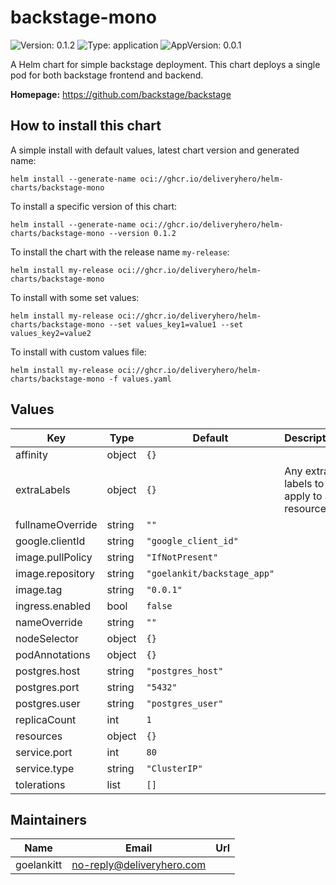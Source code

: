 # backstage-mono

![Version: 0.1.2](https://img.shields.io/badge/Version-0.1.2-informational?style=flat-square) ![Type: application](https://img.shields.io/badge/Type-application-informational?style=flat-square) ![AppVersion: 0.0.1](https://img.shields.io/badge/AppVersion-0.0.1-informational?style=flat-square)

A Helm chart for simple backstage deployment. This chart deploys a single pod for both backstage frontend and backend.

**Homepage:** <https://github.com/backstage/backstage>

## How to install this chart

A simple install with default values, latest chart version and generated name:

```console
helm install --generate-name oci://ghcr.io/deliveryhero/helm-charts/backstage-mono
```

To install a specific version of this chart:

```console
helm install --generate-name oci://ghcr.io/deliveryhero/helm-charts/backstage-mono --version 0.1.2
```

To install the chart with the release name `my-release`:

```console
helm install my-release oci://ghcr.io/deliveryhero/helm-charts/backstage-mono
```

To install with some set values:

```console
helm install my-release oci://ghcr.io/deliveryhero/helm-charts/backstage-mono --set values_key1=value1 --set values_key2=value2
```

To install with custom values file:

```console
helm install my-release oci://ghcr.io/deliveryhero/helm-charts/backstage-mono -f values.yaml
```

## Values

| Key | Type | Default | Description |
|-----|------|---------|-------------|
| affinity | object | `{}` |  |
| extraLabels | object | `{}` | Any extra labels to apply to all resources |
| fullnameOverride | string | `""` |  |
| google.clientId | string | `"google_client_id"` |  |
| image.pullPolicy | string | `"IfNotPresent"` |  |
| image.repository | string | `"goelankit/backstage_app"` |  |
| image.tag | string | `"0.0.1"` |  |
| ingress.enabled | bool | `false` |  |
| nameOverride | string | `""` |  |
| nodeSelector | object | `{}` |  |
| podAnnotations | object | `{}` |  |
| postgres.host | string | `"postgres_host"` |  |
| postgres.port | string | `"5432"` |  |
| postgres.user | string | `"postgres_user"` |  |
| replicaCount | int | `1` |  |
| resources | object | `{}` |  |
| service.port | int | `80` |  |
| service.type | string | `"ClusterIP"` |  |
| tolerations | list | `[]` |  |

## Maintainers

| Name | Email | Url |
| ---- | ------ | --- |
| goelankitt | <no-reply@deliveryhero.com> |  |
